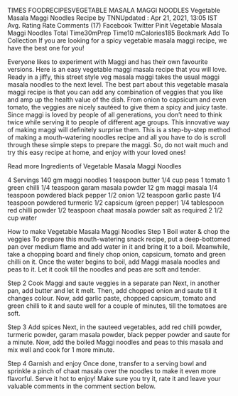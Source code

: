 TIMES FOODRECIPESVEGETABLE MASALA MAGGI NOODLES
Vegetable Masala Maggi Noodles Recipe
by TNNUpdated : Apr 21, 2021, 13:05 IST
Avg. Rating
Rate
 Comments (17)
Facebook
Twitter
Pinit
Vegetable Masala Maggi Noodles
Total Time30mPrep Time10 mCalories185
Bookmark
Add To Collection
If you are looking for a spicy vegetable masala maggi recipe, we have the best one for you!



Everyone likes to experiment with Maggi and has their own favourite versions. Here is an easy vegetable maggi masala recipe that you will love. Ready in a jiffy, this street style veg masala maggi takes the usual maggi masala noodles to the next level. The best part about this vegetable masala maggi recipe is that you can add any combination of veggies that you like and amp up the health value of the dish. From onion to capsicum and even tomato, the veggies are nicely sautéed to give them a spicy and juicy taste. Since maggi is loved by people of all generations, you don’t need to think twice while serving it to people of different age groups. This innovative way of making maggi will definitely surprise them. This is a step-by-step method of making a mouth-watering noodles recipe and all you have to do is scroll through these simple steps to prepare the maggi. So, do not wait much and try this easy recipe at home, and enjoy with your loved ones!




Read more
Ingredients of Vegetable Masala Maggi Noodles

4 Servings
140 gm maggi noodles
1 teaspoon butter
1/4 cup peas
1 tomato
1 green chilli
1/4 teaspoon garam masala powder
12 gm maggi masala
1/4 teaspoon powdered black pepper
1/2 onion
1/2 teaspoon garlic paste
1/4 teaspoon powdered turmeric
1/2 capsicum (green pepper)
1/4 tablespoon red chilli powder
1/2 teaspoon chaat masala powder
salt as required
2 1/2 cup water


How to make Vegetable Masala Maggi Noodles
Step 1 Boil water & chop the veggies
To prepare this mouth-watering snack recipe, put a deep-bottomed pan over medium flame and add water in it and bring it to a boil. Meanwhile, take a chopping board and finely chop onion, capsicum, tomato and green chilli on it. Once the water begins to boil, add Maggi masala noodles and peas to it. Let it cook till the noodles and peas are soft and tender.

Step 2 Cook Maggi and saute veggies in a separate pan
Next, in another pan, add butter and let it melt. Then, add chopped onion and saute till it changes colour. Now, add garlic paste, chopped capsicum, tomato and green chilli to it and saute well for a couple of minutes, till the tomatoes are soft.

Step 3 Add spices
Next, in the sauteed vegetables, add red chilli powder, turmeric powder, garam masala powder, black pepper powder and saute for a minute. Now, add the boiled Maggi noodles and peas to this masala and mix well and cook for 1 more minute.

Step 4 Garnish and enjoy
Once done, transfer to a serving bowl and sprinkle a pinch of chaat masala over the noodles to make it even more flavorful. Serve it hot to enjoy! Make sure you try it, rate it and leave your valuable comments in the comment section below.